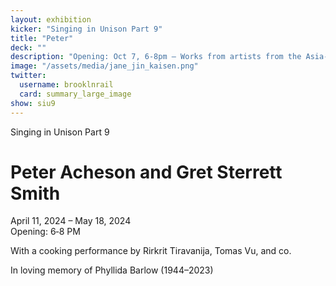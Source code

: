 ```yaml
---
layout: exhibition
kicker: "Singing in Unison Part 9"
title: "Peter"
deck: ""
description: "Opening: Oct 7, 6-8pm — Works from artists from the Asia-Pacific region through the interconnectedness of islands and oceans, linked by transformative technology."
image: "/assets/media/jane_jin_kaisen.png"
twitter:
  username: brooklnrail
  card: summary_large_image
show: siu9
---
```


<div class="lead margin-bottom-105 tablet:margin-bottom-3">
  <p class="font-sans-sm tablet-lg:font-sans-lg measure-2 text-medium text-italic">Singing in Unison Part 9</p>
  <h1 class="margin-y-2 line-height-sans-1 font-sans-2xl mobile-lg:font-sans-2xl tablet-lg:margin-y-3 tablet-lg:font-sans-3xl measure-2 text-thin margin-0 text-italic">Peter Acheson <span class="desktop:display-inline-block">and Gret Sterrett Smith</span></h1>
  
  <p class="margin-0 font-sans-md tablet-lg:font-sans-lg measure-2 text-light">April 11, 2024 &ndash; May 18, 2024</br>Opening: 6&dash;8 PM</p>
  <p class="font-sans-2xs mobile-lg:font-sans-md tablet-lg:font-sans-lg measure-3 text-light">With a cooking performance by Rirkrit Tiravanija, Tomas Vu, and co.</p>
  <p class="font-sans-sm tablet:font-sans-md measure-2 text-light">In loving memory of Phyllida Barlow (1944–2023)</p>
</div>
